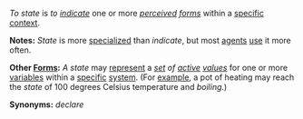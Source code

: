 *To state* is *to [indicate](https://github.com/gcassel/Modular-Organization-Terminology/blob/master/terms/indicate.md)* one or more *[perceived](https://github.com/gcassel/Modular-Organization-Terminology/blob/master/terms/perceive.md) [forms](https://github.com/gcassel/Modular-Organization-Terminology/blob/master/terms/form.md)* within a [specific](https://github.com/gcassel/Modular-Organization-Terminology/blob/master/terms/specific.md) [context](https://github.com/gcassel/Modular-Organization-Terminology/blob/master/terms/context.md).
		
**Notes:**  *State* is more [specialized](https://github.com/gcassel/Modular-Organization-Terminology/blob/master/terms/specialize.md) than *indicate*, but most [agents](https://github.com/gcassel/Modular-Organization-Terminology/blob/master/terms/agent.md) [use](https://github.com/gcassel/Modular-Organization-Terminology/blob/master/terms/use.md) it more often.
		
**Other [Forms](https://github.com/gcassel/Modular-Organization-Terminology/blob/master/terms/form.md):**  *A state* may [represent](https://github.com/gcassel/Modular-Organization-Terminology/blob/master/terms/represent.md) a *[set](https://github.com/gcassel/Modular-Organization-Terminology/blob/master/terms/set.md) of [active](https://github.com/gcassel/Modular-Organization-Terminology/blob/master/terms/active.md) [values](https://github.com/gcassel/Modular-Organization-Terminology/blob/master/terms/value.md)* for one or more [variables](https://github.com/gcassel/Modular-Organization-Terminology/blob/master/terms/variable.md) within a [specific](https://github.com/gcassel/Modular-Organization-Terminology/blob/master/terms/specific.md) [system](https://github.com/gcassel/Modular-Organization-Terminology/blob/master/terms/system.md).   (For [example](https://github.com/gcassel/Modular-Organization-Terminology/blob/master/terms/example.md), a pot of heating may reach the *state* of 100 degrees Celsius temperature and *boiling*.)
		
**Synonyms:**  *declare*
